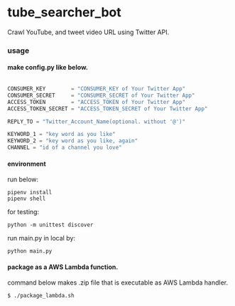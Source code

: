 # tube_searcher_bot

Crawl YouTube, and tweet video URL using Twitter API.

### usage

#### make config.py like below.

```.py

CONSUMER_KEY        = "CONSUMER_KEY of Your Twitter App"
CONSUMER_SECRET     = "CONSUMER_SECRET of Your Twitter App"
ACCESS_TOKEN        = "ACCESS_TOKEN of Your Twitter App"
ACCESS_TOKEN_SECRET = "ACCESS_TOKEN_SECRET of Your Twitter App"

REPLY_TO = "Twitter_Account_Name(optional. without '@')"

KEYWORD_1 = "key word as you like"
KEYWORD_2 = "key word as you like, again"
CHANNEL = "id of a channel you love"

```

#### environment

run below:
```
pipenv install
pipenv shell
```

for testing:
```
python -m unittest discover
```

run main.py in local by:
```
python main.py
```

#### package as a AWS Lambda function.

command below makes .zip file that is executable as AWS Lambda handler.

```
$ ./package_lambda.sh
```
